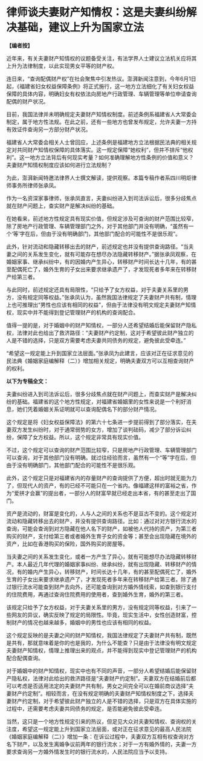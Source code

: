 # 律师谈夫妻财产知情权：这是夫妻纠纷解决基础，建议上升为国家立法

**【编者按】**

近年来，有关夫妻财产知情权的议题备受关注，有法学界人士建议立法机关应将其上升为法律制度，以此实现男女平等的财产权。

连日来，“查询配偶财产权”在社会聚焦中引发热议。澎湃新闻注意到，今年6月1日起，《福建省妇女权益保障条例》将正式施行，这一地方立法细化了有关妇女权益保障的具体内容，明确妇女有权依法向房地产行政管理、车辆管理等单位申请查询配偶的财产状况。

目前，我国法律并未明确规定夫妻财产知情权制度。前述条例系福建省人大常委会制定，属于地方性法规。在此之前，还有一些地方也曾发布规定，允许夫妻一方持有效证件查询另一方部分财产状况。

福建省人大常委会相关人士曾回应，上述条例是福建地方立法根据民法典的相关规定对共同财产知情权保障的具体落实。这一规定保障“她权利”，但并不排斥“他权利”。这一地方立法背后有何现实考量？如何准确理解地方性条例的价值和意义？夫妻财产知情权制度应该如何进行立法规制？

为此，澎湃新闻特邀法律界人士撰文解读，提供观察。本篇专稿作者系四川明炬律师事务所律师张承凤。

作为一名资深家事律师，张承凤直言，夫妻纠纷进入到司法诉讼后，很多分歧焦点就在财产问题上，查实财产是解决纠纷的基础。

在她看来，前述地方性规定具有现实价值，但规定涉及可查询的财产范围比较窄，除了房地产行政管理、车辆管理部门之外，对于其他部门并没有明确，“虽然有一个‘等’字在后，但由于没有明确部门，其他部门配合的可能性不是很乐观”。

此外，针对流动和隐藏转移出去的财产，前述规定也并没有提供查询路径。“当夫妻之间的关系发生变化，就有可能存在想尽办法隐藏转移财产。”据张承凤观察，在婚姻家事、继承纠纷中，有的因婚内产生异心，转移财产时间长达十几年，有的甚至配偶死亡了，婚外生育的子女出来要求继承遗产了，才发现死者多年来在转移财产给第三者。

与此同时，前述规定还具有局限性，“只给予了女方权益，对于夫妻关系里的男方，没有规定同等权益。”张承凤认为，虽然我国法律规定了夫妻财产共有制，情理上也可推理出“男性也应该有相同的权益”，但由于法律没有明文规定夫妻财产知情权，现实中并不能得到登记管理财产的机构的查询配合。

值得一提的是，对于婚姻中的财产知情权，一部分人还希望结婚后能保留财产隐私权，法律对此也给出了救济路径：“夫妻财产约定制，这对于希望彼此财产独立的人是不错的选择，只是双方需要考虑夫妻共同债务的规定，避免彼此受牵连。”

“希望这一规定能上升到国家立法层面。”张承凤为此建言，应该对正在征求意见的民法典《婚姻家庭编解释（二）》增加相关规定，明确夫妻双方可以互相查询财产的权利。

**以下为专稿全文：**

夫妻纠纷进入到司法诉讼后，很多分歧焦点就在财产问题上，而查实财产是解决纠纷的基础。福建省的这个地方性规定，对福建省婚姻里的女性来说是一个利好消息，她们凭着婚姻关系证明就可以查询配偶名下的部分财产情况。

这个规定是将《妇女权益保障法》的第六十七条进一步提前得到了部分落实，在夫妻双方发生纠纷时，对于通常弱势的女方，增加了谈判砝码，减少了部分诉讼纠纷，保障了女方权益。所以，这个规定非常具有现实价值。

不过，这个规定可以查询的财产范围比较窄，只是房地产行政管理、车辆管理部门可以查询，对于其他部门没有明确。就过往经验而言，虽然有一个“等”字在后，但由于没有明确部门，其他部门配合的可能性不是很乐观。

此外，这个规定只是对福建省内的存量财产的查询提供了方便，超出时就无能为力了，但现代人的资产，有的已经不可能只在一个省内。像福建这样的富裕之省，作为“爱拼才会赢”的提出者，一部分人的财富早就已经走出本省，有的甚至走出了国门。

资产是流动的，财富是变化的，人与人之间的关系也不是亘古不变的。这个规定对流动和隐藏转移出去的财产，并没有提供查询路径。比如：通过对对方银行流水的查询，可能会查询到对方隐藏在他人名下的财产，如被他人代持的资产，为第三者购买的财产，支付给第三者或者婚外生育子女的资金等；甚至会出现隐藏在境外的资产，比如在香港购买的保险，国外购买的房屋等。

当夫妻之间的关系发生变化，或者一方产生了异心，就有可能想尽办法隐藏转移财产。本人最近几年代理的婚姻家事纠纷、继承纠纷，就有出现隐藏、转移财产的情况，有的婚内产生异心，转移财产，时间长达十几年，有的甚至配偶死亡了，婚外生育的子女出来要求继承遗产了，才发现死者多年来在转移财产给第三者。除了通过银行流水可能查到财产去向外，还可能查询到对方婚外情线索，如查到银行支付的住院费用，再通过查询住院费用的使用者，查到婚外生育，婚外的第三者。

该规定只给予了女方权益，对于夫妻关系里的男方，没有规定同等权益，引来了一些网友的异议，确实反映了规定的局限性。毕竟，现实生活中，女性创造财富，控制财产的情况也越来越多，婚姻中的男性也应该有相同的权益。

这个规定反映的是夫妻之间的财产知情权，我国法律规定了夫妻财产共有制，既然是共有，那就意味着是你的也是我的，为什么不能查？只是由于法律没有明文规定夫妻财产知情权，情理上推理出来的观点，并不能得到现实中登记管理财产的机构配合配偶查询。

对于婚姻中的财产知情权，现实中也有不同的声音，一部分人希望结婚后能保留财产隐私权，法律对此给出的救济路径是“夫妻财产约定制”。夫妻双方在结婚前后都可以考虑是否适用法定的夫妻财产共有制，男女之间完全可以在婚前商议选择“夫妻财产约定制”。相较而言，在没有规定明确的夫妻财产知情权制度之下，选择夫妻财产约定制，对于希望彼此财产独立的人是不错的选择，只是双方在具体实施的过程中，还需要考虑夫妻共同债务的规定，是否能避免彼此受牵连。

当然，这只是一个地方性规定引来的热议，但足见大众对夫妻知情权、查询权的关注度，希望这一规定能上升到国家立法层面，或对正在征求意见的最高人民法院《婚姻家庭编解释（二）》增加一条：在诉讼过程中，夫妻双方互相有权查询对方名下财产，以及发生离婚争议前两年的银行流水；对于一方有婚外情的，夫妻一方要求查询另一方婚外情发生时的银行流水的，人民法院应当予以支持。

